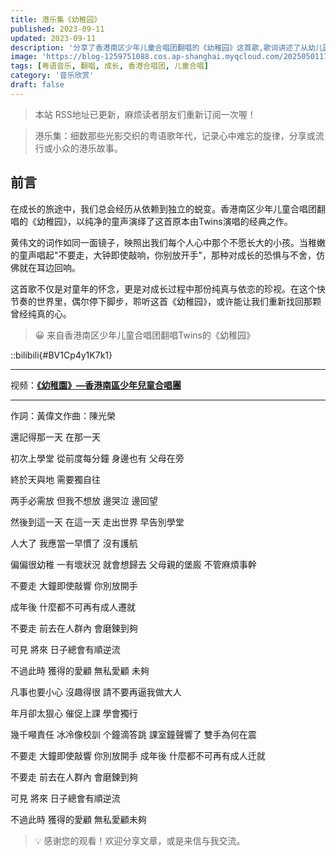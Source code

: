 ```yaml
---
title: 港乐集《幼稚园》
published: 2023-09-11
updated: 2023-09-11
description: '分享了香港南区少年儿童合唱团翻唱的《幼稚园》这首歌,歌词讲述了从幼儿园到长大成人的心路历程,以及对父母呵护的不舍与对成长的迷茫。'
image: 'https://blog-1259751088.cos.ap-shanghai.myqcloud.com/20250501171953716.png?imageSlim'
tags: [粤语音乐, 翻唱, 成长, 香港合唱团, 儿童合唱]
category: '音乐欣赏'
draft: false
---
```


> 本站 RSS地址已更新，麻烦读者朋友们重新订阅一次喔！

> 港乐集：细数那些光影交织的粤语歌年代，记录心中难忘的旋律，分享或流行或小众的港乐故事。

## 前言

在成长的旅途中，我们总会经历从依赖到独立的蜕变。香港南区少年儿童合唱团翻唱的《幼稚园》，以纯净的童声演绎了这首原本由Twins演唱的经典之作。

黄伟文的词作如同一面镜子，映照出我们每个人心中那个不愿长大的小孩。当稚嫩的童声唱起"不要走，大钟即使敲响，你别放开手"，那种对成长的恐惧与不舍，仿佛就在耳边回响。

这首歌不仅是对童年的怀念，更是对成长过程中那份纯真与依恋的珍视。在这个快节奏的世界里，偶尔停下脚步，聆听这首《幼稚园》，或许能让我们重新找回那颗曾经纯真的心。

> 😀 来自香港南区少年儿童合唱团翻唱Twins的《幼稚园》

::bilibili{#BV1Cp4y1K7k1}

---

视频：[**《幼稚園》—香港南區少年兒童合唱團**](https://www.bilibili.com/video/BV1Cp4y1K7k1/?spm_id_from=333.788.recommend_more_video.0&vd_source=e3f691148decfc5ce580d295f958d5f0)

---

作詞：黃偉文作曲：陳光榮

還記得那一天 在那一天

初次上學堂 從前度每分鐘 身邊也有 父母在旁

終於天與地 需要獨自往

两手必需放 但我不想放 邊哭泣 邊回望

然後到這一天 在這一天 走出世界 早告別學堂

人大了 我應當一早慣了 沒有護航

偏偏很幼稚 一有壞狀況 就會想歸去 父母親的堡廄 不管麻煩事幹

不要走 大鐘即使敲響 你別放開手

成年後 什麼都不可再有成人遷就

不要走 前去在人群內 會磨鍊到夠

可見 將來 日子總會有順逆流

不過此時 獲得的愛顧 無私愛顧 未夠

凡事也要小心 沒趣得很 請不要再逼我做大人

年月卻太狠心 催促上課 學會獨行

幾千噸責任 冰冷像校訓 个鐘滴答跳 課室鐘聲響了 雙手為何在震

不要走 大鐘即使敲響 你別放開手 成年後 什麼都不可再有成人迁就

不要走 前去在人群內 會磨鍊到夠

可見 將來 日子總會有順逆流

不過此時 獲得的愛顧 無私愛顧未夠

> 💡 感谢您的观看！欢迎分享文章，或是来信与我交流。

